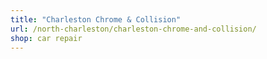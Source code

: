 ```yaml
---
title: "Charleston Chrome & Collision"
url: /north-charleston/charleston-chrome-and-collision/
shop: car repair
---
```

